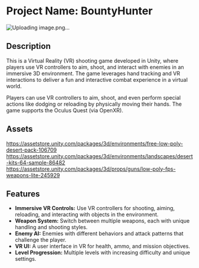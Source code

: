 # Project Name: BountyHunter
![Uploading image.png…]()

## Description
This is a Virtual Reality (VR) shooting game developed in Unity, where players use VR controllers to aim, shoot, and interact with enemies in an immersive 3D environment. The game leverages hand tracking and VR interactions to deliver a fun and interactive combat experience in a virtual world.

Players can use VR controllers to aim, shoot, and even perform special actions like dodging or reloading by physically moving their hands. The game supports the Oculus Quest (via OpenXR).
## Assets
https://assetstore.unity.com/packages/3d/environments/free-low-poly-desert-pack-106709
https://assetstore.unity.com/packages/3d/environments/landscapes/desert-kits-64-sample-86482
https://assetstore.unity.com/packages/3d/props/guns/low-poly-fps-weapons-lite-245929

## Features
- **Immersive VR Controls:** Use VR controllers for shooting, aiming, reloading, and interacting with objects in the environment.
- **Weapon System:** Switch between multiple weapons, each with unique handling and shooting styles.
- **Enemy AI:** Enemies with different behaviors and attack patterns that challenge the player.
- **VR UI:** A user interface in VR for health, ammo, and mission objectives.
- **Level Progression:** Multiple levels with increasing difficulty and unique settings.


